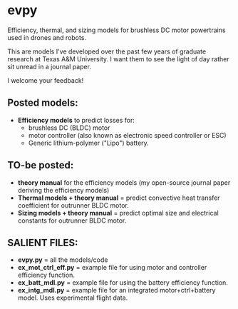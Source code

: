 # evpy
 Efficiency, thermal, and sizing models for brushless DC motor powertrains used in drones and robots.

This are models I've developed over the past few years of graduate research at Texas A&M University. I want them to see the light of day rather sit unread in a journal paper.

I welcome your feedback!

## Posted models:
- **Efficiency models** to predict losses for:
  - brushless DC (BLDC) motor
  - motor controller (also known as electronic speed controller or ESC)
  - Generic lithium-polymer ("Lipo") battery.

## TO-be posted:
- **theory manual** for the efficiency models (my open-source journal paper deriving the efficiency models)
- **Thermal models + theory manual** = predict convective heat transfer coefficient for outrunner BLDC motor.
- **Sizing models + theory manual** = predict optimal size and electrical constants for outrunner BLDC motor.

## SALIENT FILES:
- **evpy.py** = all the models/code
- **ex_mot_ctrl_eff.py** = example file for using motor and controller efficiency function.
- **ex_batt_mdl.py** = example file for using the battery efficiency function.
- **ex_intg_mdl.py** = example file for an integrated motor+ctrl+battery model. Uses experimental flight data.
